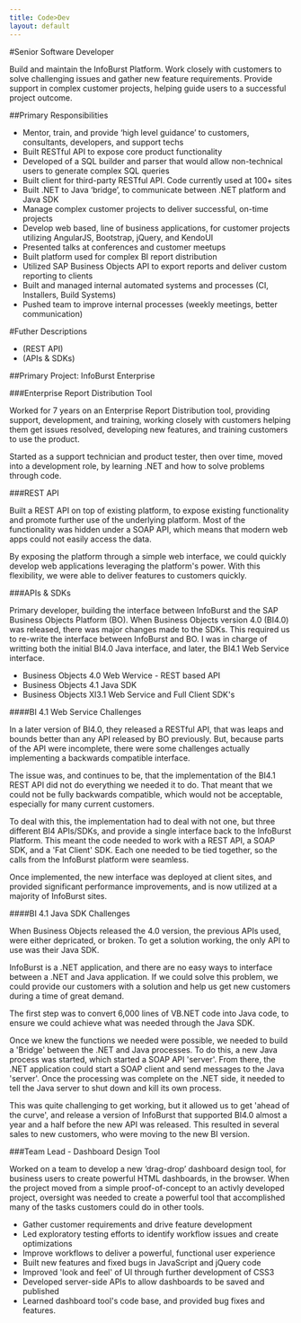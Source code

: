 ```yaml
---
title: Code>Dev
layout: default
---
```


#Senior Software Developer

Build and maintain the InfoBurst Platform. Work closely with customers to solve challenging issues and gather new feature requirements. Provide support in complex customer projects, helping guide users to a successful project outcome.

##Primary Responsibilities

+ Mentor, train, and provide ‘high level guidance’ to customers, consultants, developers, and support techs
+ Built RESTful API to expose core product functionality
+ Developed of a SQL builder and parser that would allow non-technical users to generate complex SQL queries
+ Built client for third-party RESTful API. Code currently used at 100+ sites
+ Built .NET to Java ‘bridge’, to communicate between .NET platform and Java SDK
+ Manage complex customer projects to deliver successful, on-time projects
+ Develop web based, line of business applications, for customer projects utilizing AngularJS, Bootstrap, jQuery, and KendoUI 
+ Presented talks at conferences and customer meetups
+ Built platform used for complex BI report distribution 
+ Utilized SAP Business Objects API to export reports and deliver custom reporting to clients
+ Built and managed internal automated systems and processes (CI, Installers, Build Systems)
+ Pushed team to improve internal processes (weekly meetings, better communication) 

#Futher Descriptions

+ (REST API)
+ (APIs & SDKs)

##Primary Project: InfoBurst Enterprise

###Enterprise Report Distribution Tool

Worked for 7 years on an Enterprise Report Distribution tool, providing support, development, and training, 
working closely with customers helping them get issues resolved, developing new features, and training customers 
to use the product.

Started as a support technician and product tester, then over time, moved into a development role, 
by learning .NET and how to solve problems through code.

###REST API

Built a REST API on top of existing platform, to expose existing functionality and promote further use of the underlying platform. Most of the functionality was hidden under a SOAP API, which means that modern web apps could not easily access the data.

By exposing the platform through a simple web interface, we could quickly develop web applications leveraging the platform's power. With this flexibility, we were able to deliver features to customers quickly.

###APIs & SDKs

Primary developer, building the interface between InfoBurst and the SAP Business Objects Platform (BO).
When Business Objects version 4.0 (BI4.0) was released, there was major changes made to the SDKs.
This required us to re-write the interface between InfoBurst and BO.
I was in charge of writting both the initial BI4.0 Java interface, and later, the BI4.1 Web Service interface.

* Business Objects 4.0 Web Wervice - REST based API
* Business Objects 4.1 Java SDK
* Business Objects XI3.1 Web Service and Full Client SDK's

####BI 4.1 Web Service Challenges

In a later version of BI4.0, they released a RESTful API, that was leaps and bounds better than any API released by BO previously. But, because parts of the API were incomplete, there were some challenges actually implementing a backwards compatible interface.

The issue was, and continues to be, that the implementation of the BI4.1 REST API did not do everything we 
needed it to do. That meant that we could not be fully backwards compatible, which would not be acceptable, 
especially for many current customers.

To deal with this, the implementation had to deal with not one, but three different BI4 APIs/SDKs, 
and provide a single interface back to the InfoBurst Platform. 
This meant the code needed to work with a REST API, a SOAP SDK, and a 'Fat Client' SDK.
Each one needed to be tied together, so the calls from the InfoBurst platform were seamless.

Once implemented, the new interface was deployed at client sites, and provided significant performance 
improvements, and is now utilized at a majority of InfoBurst sites.

####BI 4.1 Java SDK Challenges

When Business Objects released the 4.0 version, the previous APIs used, were either depricated, or broken. To get a solution working, the only API to use was their Java SDK.

InfoBurst is a .NET application, and there are no easy ways to interface between a .NET and Java application.
If we could solve this problem, we could provide our customers with a solution and help us get new customers 
during a time of great demand.

The first step was to convert 6,000 lines of VB.NET code into Java code, to ensure we could achieve what was needed through the Java SDK.

Once we knew the functions we needed were possible, we needed to build a 'Bridge' between the .NET and Java 
processes. To do this, a new Java process was started, which started a SOAP API 'server'. From there, the .NET application could start a SOAP client and send messages to the Java 'server'. Once the processing was complete on the .NET side, it needed to tell the Java server to shut down and kill its own process.

This was quite challenging to get working, but it allowed us to get 'ahead of the curve', and release a version of InfoBurst that supported BI4.0 almost a year and a half before the new API was released.
This resulted in several sales to new customers, who were moving to the new BI version.


###Team Lead - Dashboard Design Tool

Worked on a team to develop a new ‘drag-drop’ dashboard design tool, for business users to create powerful HTML dashboards, in the browser. When the project moved from a simple proof-of-concept to an activly developed project, oversight was needed to create a powerful tool that accomplished many of the tasks customers could do in other tools.

+ Gather customer requirements and drive feature development
+ Led exploratory testing efforts to identify workflow issues and create optimizations 
+ Improve workflows to deliver a powerful, functional user experience
+ Built new features and fixed bugs in JavaScript and jQuery code
+ Improved 'look and feel' of UI through further development of CSS3
+ Developed server-side APIs to allow dashboards to be saved and published
+ Learned dashboard tool's code base, and provided bug fixes and features.

